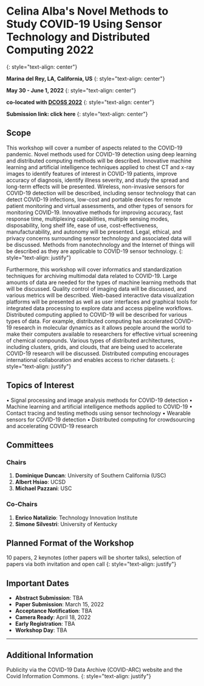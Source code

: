 # Celina Alba's Novel Methods to Study COVID-19 Using Sensor Technology and Distributed Computing 2022
{: style="text-align: center"}

**Marina del Rey, LA, California, US**
{: style="text-align: center"}

**May 30 - June 1, 2022**
{: style="text-align: center"}

**co-located with [DCOSS 2022](https://dcoss.org/)**
{: style="text-align: center"}

**Submission link: click here**
{: style="text-align: center"}

## Scope

This workshop will cover a number of aspects related to the COVID-19 pandemic. Novel methods used for COVID-19 detection using deep learning and distributed computing methods will be described. Innovative machine learning and artificial intelligence techniques applied to chest CT and x-ray images to identify features of interest in COVID-19 patients, improve accuracy of diagnosis, identify illness severity, and study the spread and long-term effects will be presented. Wireless, non-invasive sensors for COVID-19 detection will be described, including sensor technology that can detect COVID-19 infections, low-cost and portable devices for remote patient monitoring and virtual assessments, and other types of sensors for monitoring COVID-19. Innovative methods for improving accuracy, fast response time, multiplexing capabilities, multiple sensing modes, disposability, long shelf life, ease of use, cost-effectiveness, manufacturability, and autonomy will be presented. Legal, ethical, and privacy concerns surrounding sensor technology and associated data will be discussed. Methods from nanotechnology and the Internet of things will be described as they are applicable to COVID-19 sensor technology. 
{: style="text-align: justify"}

Furthermore, this workshop will cover informatics and standardization techniques for archiving multimodal data related to COVID-19. Large amounts of data are needed for the types of machine learning methods that will be discussed. Quality control of imaging data will be discussed, and various metrics will be described. Web-based interactive data visualization platforms will be presented as well as user interfaces and graphical tools for integrated data processing to explore data and access pipeline workflows. Distributed computing applied to COVID-19 will be described for various types of data. For example, distributed computing has accelerated COVID-19 research in molecular dynamics as it allows people around the world to make their computers available to researchers for effective virtual screening of chemical compounds. Various types of distributed architectures, including clusters, grids, and clouds, that are being used to accelerate COVID-19 research will be discussed. Distributed computing encourages international collaboration and enables access to richer datasets.
{: style="text-align: justify"}

## Topics of Interest
•	Signal processing and image analysis methods for COVID-19 detection
•	Machine learning and artificial intelligence methods applied to COVID-19
•	Contact tracing and testing methods using sensor technology
•	Wearable sensors for COVID-19 detection
•	Distributed computing for crowdsourcing and accelerating COVID-19 research

## Committees

### Chairs
1.	**Dominique Duncan**: University of Southern California (USC)
2.	**Albert Hsiao**: UCSD
3.	**Michael Pazzani**: USC

### Co-Chairs
1. **Enrico Natalizio**: Technology Innovation Institute 
2. **Simone Silvestri**: University of Kentucky

## Planned Format of the Workshop
10 papers, 2 keynotes (other papers will be shorter talks), selection of papers via both invitation and open call
{: style="text-align: justify"}

## Important Dates

- **Abstract Submission**: TBA
- **Paper Submission**: March 15, 2022
- **Acceptance Notification**: TBA
- **Camera Ready**: April 18, 2022
- **Early Registration**: TBA
- **Workshop Day**: TBA

* * *

## Additional Information
Publicity via the COVID-19 Data Archive (COVID-ARC) website and the Covid Information Commons.
{: style="text-align: justify"}


